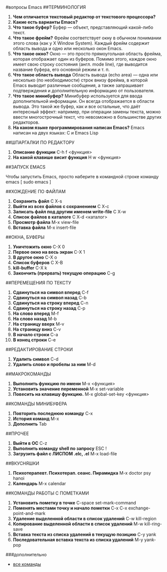 #вопросы Emacs
##ТЕРМИНОЛОГИЯ
1. **Чем отличается текстовый редактор от текстового процессора?**
2. **Какие есть варианты Emacs?**
3. **Что такое буфер?**
 Буфер — объект, представляющий какой-либо текст.
4. **Что такое фрейм?**
 Фрейм соответствует окну в обычном понимании этого слова (как у X Window System). Каждый фрейм содержит область вывода и одно или несколько окон Emacs.
5. **Что такое окно?**
 Окно — это просто прямоугольная область фрейма, которая отображает один из буферов. Помимо этого, каждое окно имеет свою строку состояния (англ. mode line), где выводится название буфера, его основной режим и т. п.
6. **Что такое область вывода**
 Область вывода (echo area) — одна или несколько (по необходимости) строк внизу фрейма, в которой Emacs выводит различные сообщения, а также запрашивает подтверждения и дополнительную информацию от пользователя.
7. **Что такое минибуфер?**
 Минибуфер используется для ввода дополнительной информации. Он всегда отображается в области вывода. Это такой же буфер, как и все остальные, что даёт интересный эффект: например, при операции замены текста, можно ввести многострочный текст, что невозможно в большинстве других редакторов.
8. **На каком языке программирования написан Emacs?**
 Emacs написан на двух языках: C и Emacs Lisp

##ШПАРГАЛКИ ПО РЕДАКТОРУ
1. **Описание функции**
 С-h f <функция>
2. **На какой клавише висит функция**
 H w <функция>

##ЗАПУСК EMACS

Чтобы запустить Emacs, просто наберите в командной строке команду emacs [ sudo emacs ]

##ХОЖДЕНИЕ   ПО   ФАЙЛАМ
1. **Сохранить файл**
 C X-s
2. **Выйти из всех файлов с сохранением**
 C X-c
3. **Записать файл под другим именем write-file**
 C X-w
4. **Список файлов в каталоге**
 C X-d <каталог>
5. **Просмотр файла**
 M-x view-file
6. **Вставка файла**
 M-x insert-file

##ОКНА, БУФЕРЫ
1. **Уничтожить окно**
C-X 0
2. **Первое окно на весь экран**
C-X 1
3. **В другое окно**
C-X o
4. **Список буферов**
C X-B
5. **kill-buffer**
C-X k
6. **Закончить (прервать) текущую операцию**
C-g

##ПЕРЕМЕЩЕНИЯ   ПО   ТЕКСТУ
1. **Сдвинуться на символ вперед**
C-f
2. **Сдвинуться на символ назад**
C-b
3. **Сдвинуться на строку вперед**
C-n
4. **Сдвинуться на строку назад**
C-p
5. **На слово вперед**
M-f
6. **На слово назад**
M-b
7. **На страницу вверх**
M-v
8. **На страницу вниз**
C-v
9. **В начало строки**
C-a
10. **В конец строки**
C-e

##РЕДАКТИРОВАНИЕ СТРОКИ
1. **Удалить символ**
C-d
2. **Удалить слово и пробелы за ним**
M-d

##МАКРОКОМАНДЫ
1. **Выполнить функцию по имени**
M-x <функция>
2. **Установить значение переменной**
M-x set-variable
3. **Повесить на клавишу функцию.**
M-x global-set-key  <функция>

##КОМАНДЫ МИНИБУФЕРА
1. **Повторить последнюю команду**
C-x
2. **История команд**
M-x
3. **Дополнить**
Tab

##ПРОЧЕЕ
1. **Выйти в ОС**
C-z
2. **Выполнить команду shell по запросу**
ESC !
3. **Загрузить файл с ЛИСПОМ  .elc, .el**
M-x load-file

##ВКУСНЯШКИ
1. **Психотерапевт. Психотерап. сеанс. Пирамидка**
M-x doctor psy hanoi
2. **Календарь**
M-x calendar

##КОМАНДЫ РАБОТЫ С ПОМЕТКАМИ
1.	**Установить пометку в точке**
C-space 	set-mark-command 
2. **Поменять местами точку и начало пометки**
C-x C-x 	exchange-point-and-mark 
3. **Удаление выделенной области в список удалений**
C-w 	kill-region 
4. **Копирование выделенной области в список удалений**
M-w 	kill-ring-save 
5. **Вставка текста из списка удалений в текущую позицию**
C-y 	yank 
6. **Последовательная вставка текста из списка удалений**
M-y 	yank-pop 

###дополнительно
- [все команды](http://lib.ru/unixhelp/emacs.txt)
